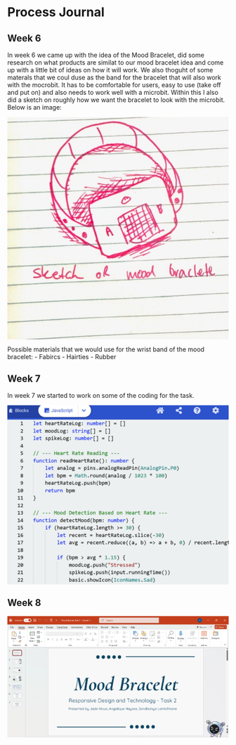 # Process Journal
## Week 6
In week 6 we came up with the idea of the Mood Bracelet, did some research on what products are similat to our mood bracelet idea and come up with a little bit of ideas on how it will work. We also thoguht of some materals that we coul duse as the band for the bracelet that will also work with the mocrobit. It has to be comfortable for users, easy to use (take off and put on) and also needs to work well with a microbit. Within this I also did a sketch on roughly how we want the bracelet to look with the microbit. 
Below is an image: 
<p align="center" style="text-align: center;">
  <img src="images/sketch.png" alt="Sketch of Bracelet Concept" style="display: block; margin-left: auto; margin-right: auto;"/>
</p>
Possible materials that we would use for the wrist band of the mood bracelet: 
- Fabircs
- Hairties
- Rubber

## Week 7
In week 7 we started to work on some of the coding for the task. 
<p align="center" style="text-align: center;">
  <img src="images/Java-code.png" alt="Java code" style="display: block; margin-left: auto; margin-right: auto;"/>
</p>

## Week 8
<p align="center" style="text-align: center;">
  <img src="images/powerpoint.png" alt="powerpoint" style="display: block; margin-left: auto; margin-right: auto;"/>
</p>

